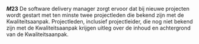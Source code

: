 <!-- begin: measure -->
**$M23$**
De software delivery manager zorgt ervoor dat bij nieuwe projecten wordt gestart met ten minste twee projectleden die bekend zijn met de Kwaliteitsaanpak. Projectleden, inclusief projectleider, die nog niet bekend zijn met de Kwaliteitsaanpak krijgen uitleg over de inhoud en achtergrond van de Kwaliteitsaanpak.
<!-- end: measure -->
